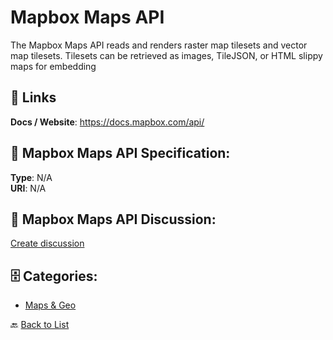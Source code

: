 # Mapbox Maps API


The Mapbox Maps API reads and renders raster map tilesets and vector map tilesets.  Tilesets can be retrieved as images, TileJSON, or HTML slippy maps for embedding

##  🔗 Links
**Docs / Website**: https://docs.mapbox.com/api/

## 🧬 Mapbox Maps API Specification:
**Type**: N/A  
**URI**: N/A

## 💬 Mapbox Maps API Discussion:
[Create discussion](https://github.com/apis-list/apis-list/discussions/new)

## 🗄️ Categories:
- [Maps & Geo](https://github.com/apis-list/apis-list#maps--geo-)




🔙 [Back to List](https://github.com/apis-list/apis-list)
